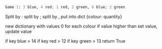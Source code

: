 ```python
Game 1: 3 blue, 4 red; 1 red, 2 green, 6 blue; 2 green
```

Split by :
split by ;
split by ,
put into dict {colour: quantity}

new dictionary with values 0 for each colour
if value higher than set value, update value

if key blue > 14
if key red > 12
if key green > 13
return True

